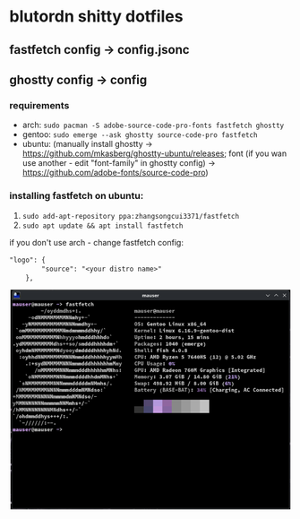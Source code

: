 # blutordn shitty dotfiles
## fastfetch config -> config.jsonc
## ghostty config -> config
### requirements
- arch: ```sudo pacman -S adobe-source-code-pro-fonts fastfetch ghostty```
- gentoo: ```sudo emerge --ask ghostty source-code-pro fastfetch```
- ubuntu: (manually install ghostty -> https://github.com/mkasberg/ghostty-ubuntu/releases; font (if you wan use another - edit "font-family" in ghostty config) -> https://github.com/adobe-fonts/source-code-pro)
### installing fastfetch on ubuntu:
1. ```sudo add-apt-repository ppa:zhangsongcui3371/fastfetch```
2. ```sudo apt update && apt install fastfetch```

if you don't use arch - change fastfetch config:
```
"logo": {
        "source": "<your distro name>"
    },
```
<p align="center">
  <img src="screenshots/res.png" width="500"/>
</p>
